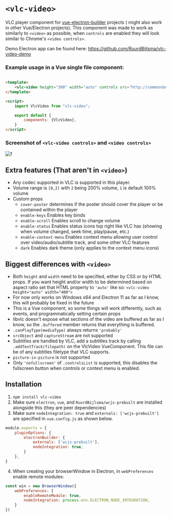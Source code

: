 # `<vlc-video>`

VLC player component for [vue-electron-builder](https://github.com/nklayman/vue-cli-plugin-electron-builder) projects (
might also work in other Vue/Electron projects). This component was made to work as similarly to `<video>` as possible,
when `controls` are enabled they will look similar to Chrome's `<video controls>`. 

Demo Electron app can be found here: https://github.com/RuurdBijlsma/vlc-video-demo

### Example usage in a Vue single file component:

```html

<template>
    <vlc-video height="300" width="auto" controls src="http://commondatastorage.googleapis.com/gtv-videos-bucket/sample/BigBuckBunny.mp4"/>
</template>

<script>
    import VlcVideo from "vlc-video";

    export default {
        components: {VlcVideo},
    }
</script>
```

### Screenshot of `<vlc-video controls>` and `<video controls>`

![f](https://github.com/ruurdbijlsma/vlc-video/blob/master/.gh/video-and-vlcvideo.png?raw=true)

## Extra features (That aren't in `<video>`)

* Any codec supported in VLC is supported in this player.
* Volume range is `[0,2]` with `2` being 200% volume, `1` is default 100% volume
* Custom props
    * `cover-poster` determines if the poster should cover the player or be contained within the player
    * `enable-keys` Enables key binds
    * `enable-scroll` Enables scroll to change volume
    * `enable-status` Enables status icons top right like VLC has (showing when volume changed, seek time,
      play/pause, etc.)
    * `enable-context-menu` Enables context menu allowing user control over video/audio/subtitle track, and some other
      VLC features
    * `dark` Enables dark theme (only applies to the context menu icons)

## Biggest differences with `<video>`

* Both `height` and `width` need to be specified, either by CSS or by HTML props. If you want height and/or width to be determined based on aspect ratio set that HTML property to `'auto'` like so: `<vlc-video height="auto" width="400">`
* For now only works on Windows x64 and Electron 11 as far as I know, this will probably be fixed in the future
* This is a Vue component, so some things will work differently, such as events, and programmatically setting certain
  props
* libvlc doesn't expose what sections of the video are buffered as far as I know, so the `.buffered` member returns that
  everything is buffered.
* `.canPlayType(mediaType)` always returns `'probably'`
* `srcObject` and `captureStream` are not supported
* Subtitles are handled by VLC, add a subtitles track by calling `.addTextTrack(filepath)` on the VlcVideo VueComponent.
  This file can be of any subtitles filetype that VLC supports.
* `picture-in-picture` is not supported
* Only `'nofullscreen'` of `.controlsList` is supported, this disables the fullscreen button when controls or context
  menu is enabled.

## Installation

1. `npm install vlc-video`
2. Make sure `electron`, `vue`, and `RuurdBijlsma/wcjs-prebuilt` are installed alongside this (they are peer
   dependencies)
3. Make sure `nodeIntegration: true` and `externals: ['wcjs-prebuilt']` are specified in `vue.config.js` as shown below.

```js
module.exports = {
    pluginOptions: {
        electronBuilder: {
            externals: ['wcjs-prebuilt'],
            nodeIntegration: true,
        }
    },
}
```

4. When creating your browserWindow in Electron, in `webPreferences` enable remote modules:

```js
const win = new BrowserWindow({
    webPreferences: {
        enableRemoteModule: true,
        nodeIntegration: process.env.ELECTRON_NODE_INTEGRATION,
    }
})
```